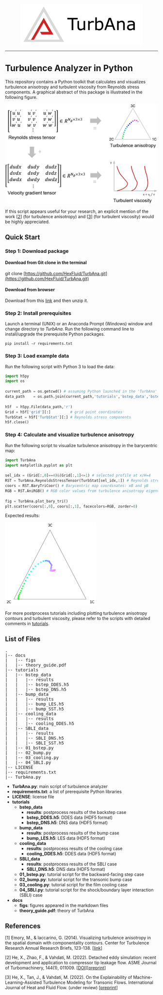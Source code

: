 <p align="center">
    <img alt="logo" src="docs/figs/logo.png" width="400" />
</p>

---

# Turbulence Analyzer in Python

This repository contains a Python toolkit that calculates and visualizes turbulence anisotropy and turbulent viscosity from Reynolds stress components. A graphical abstract of this package is illustrated in the following figure.

<p align="center">
    <img alt="Illustration of TurbAna" src="docs/figs/TurbAna_schematic.png" width="500" />
</p>

If this script appears useful for your research, an explicit mention of the work [[2](#ddes-bstep)] (for turbulence anisotropy) and [[3](#SA-ML)] (for turbulent viscosity) would be highly appreciated.

## Quick Start


### Step 1: Download package
#### Download from Git clone in the terminal

git clone [https://github.com/HexFluid/TurbAna.git](https://github.com/HexFluid/TurbAna.git)

#### Download from browser

Download from this [link](https://github.com/HexFluid/TurbAna/archive/master.zip) and then unzip it.

### Step 2: Install prerequisites
Launch a terminal (UNIX) or an Anaconda Prompt (Windows) window and change directory to *TurbAna*. Run the following command line to install/upgrade the prerequisite Python packages.

```
pip install -r requirements.txt
```

### Step 3: Load example data
Run the following script with Python 3 to load the data:
```python
import h5py
import os

current_path = os.getcwd() # assuming Python launched in the 'TurbAna' dir
data_path    = os.path.join(current_path,'tutorials','bstep_data','bstep_DNS.h5')

h5f  = h5py.File(data_path,'r')
Grid = h5f['grid'][:]         # grid point coordinates
TurbStat = h5f['TurbStat'][:] # Reynolds stress components
h5f.close()
```

### Step 4: Calculate and visualize turbulence anisotropy
Run the following script to visualize turbulence anisotropy in the barycentric map:
```python
import TurbAna
import matplotlib.pyplot as plt

sel_idx = (Grid[:,0]==4)&(Grid[:,1]<=1) # selected profile at x/H=4
RST = TurbAna.ReynoldsStressTensor(TurbStat[sel_idx,:]) # Reynolds stress tensor
coors = RST.BaryTriCoor() # Barycentric map coordinates: xB and yB
RGB = RST.AniRGB() # RGB color values from turbulence anisotropy eigenvalues

fig = TurbAna.plot_bary_tri()
plt.scatter(coors[:,0], coors[:,1], facecolors=RGB, zorder=0)
```

Expected results:
<p align="left">
    <img alt="Quick start bary map" src="docs/figs/quickstart_result.png" width="300" />
</p>

For more postprocess tutorials including plotting turbulence anisotropy contours and turbulent viscosity, please refer to the scripts with detailed comments in [tutorials](./tutorials/README.md).



## List of Files

<pre>
.
|-- docs
|   |-- figs
|   |-- theory_guide.pdf
|-- tutorials
|   |-- bstep_data
|   |   |-- results
|   |   |-- bstep_DDES.h5
|   |   |-- bstep_DNS.h5
|   |-- bump_data
|   |   |-- results
|   |   |-- bump_LES.h5
|   |   |-- bump_SST.h5
|   |-- cooling_data
|   |   |-- results
|   |   |-- cooling_DDES.h5
|   |-- SBLI_data
|   |   |-- results
|   |   |-- SBLI_DNS.h5
|   |   |-- SBLI_SST.h5
|   |-- 01_bstep.py
|   |-- 02_bump.py
|   |-- 03_cooling.py
|   |-- 04_SBLI.py
|-- LICENSE
|-- requirements.txt
|-- TurbAna.py
</pre>

- **TurbAna.py**: main script of turbulence analyzer
- **requirements.txt**: a list of prerequisite Python libraries
- **LICENSE**: license file
- **tutorials**
  - **bstep_data**
    - **results**: postprocess results of the backstep case
    - **bstep_DDES.h5**: DDES data (HDF5 format)
    - **bstep_DNS.h5**: DNS data (HDF5 format)
  - **bump_data**
    - **results**: postprocess results of the bump case
    - **bump_LES.h5**: LES data (HDF5 format)
  - **cooling_data**
    - **results**: postprocess results of the cooling case
    - **cooling_DDES.h5**: DDES data (HDF5 format)
  - **SBLI_data**
    - **results**: postprocess results of the SBLI case
    - **SBLI_DNS.h5**: DNS data (HDF5 format)
  - **01_bstep.py**: tutorial script for the backward-facing step case
  - **02_bump.py**: tutorial script for the transonic bump case
  - **03_cooling.py**: tutorial script for the film cooling case
  - **04_SBLI.py**: tutorial script for the shock/boundary layer interaction (SBLI) case
- **docs**
  - **figs**: figures appeared in the markdown files
  - **theory_guide.pdf**: theory of TurbAna

## References
[<a id="anisotropy">1</a>] Emory, M., & Iaccarino, G. (2014). Visualizing turbulence anisotropy in the spatial domain with componentality contours. Center for Turbulence Research Annual Research Briefs, 123-138. [[link](https://web.stanford.edu/group/ctr/ResBriefs/2014/14_emory.pdf)]

[<a id="ddes-bstep">2</a>] He, X., Zhao, F., & Vahdati, M. (2022). Detached eddy simulation: recent development and application to compressor tip leakage flow. ASME Journal of Turbomachinery, 144(1), 011009. [[DOI](https://doi.org/10.1115/1.4052019)][[preprint](https://www.researchgate.net/publication/347355348_Detached_Eddy_Simulation_Recent_Development_and_Application_to_Compressor_Tip_Leakage_Flow)]

[<a id="SA-ML">3</a>] He, X., Tan, J., & Vahdati, M. (2022). On the Explainability of Machine-Learning-Assisted Turbulence Modeling for Transonic Flows. International Journal of Heat and Fluid Flow. (under review) [[preprint](https://www.researchgate.net/publication/344903748_On_the_Explainability_of_Machine-Learning-Assisted_Turbulence_Modeling_for_Transonic_Flows)]
